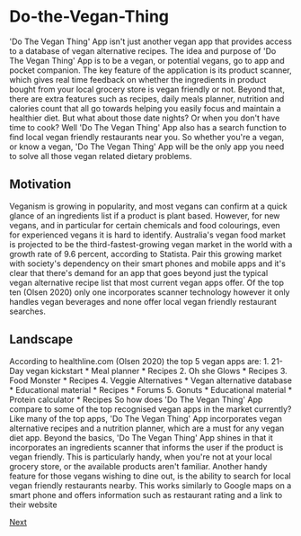  
# Do-the-Vegan-Thing 
'Do The Vegan Thing' App isn't just another vegan app that provides access to a database of vegan alternative recipes. The idea and purpose of 'Do The Vegan  Thing' App is to be a vegan, or potential vegans, go to app and pocket companion. The key feature of the application is its product scanner, which gives real  time feedback on whether the ingredients in product bought from your local grocery store is vegan friendly or not. Beyond that, there are extra features such  as recipes, daily meals planner, nutrition and calories count that all go towards helping you easily focus and maintain a healthier diet. But what about those  date nights? Or when you don't have time to cook? Well 'Do The Vegan Thing' App also has a search function to find local vegan friendly restaurants near  you. So whether you're a vegan, or know a vegan, 'Do The Vegan Thing' App will be the only app you need to solve all those vegan related dietary problems.   

## Motivation 
Veganism is growing in popularity, and most vegans can confirm at a quick glance of an ingredients list if a product is plant based. However, for new vegans,  and in particular for certain chemicals and food colourings, even for experienced vegans it is hard to identify. Australia's vegan food market is projected to be  the third-fastest-growing vegan market in the world with a growth rate of 9.6 percent, according to Statista. Pair this growing market with society's dependency on their smart phones and mobile apps and it's clear that there's demand for an app that goes beyond  just the typical vegan alternative recipe list that most current vegan apps offer. Of the top ten (Olsen 2020) only one incorporates scanner technology  however it only handles vegan beverages and none offer local vegan friendly restaurant searches.   

## Landscape 
According to healthline.com (Olsen 2020) the top 5 vegan apps are: 1. 21-Day vegan kickstart * Meal planner * Recipes 2. Oh she Glows * Recipes 3. Food Monster * Recipes 4. Veggie Alternatives * Vegan alternative database * Educational material * Recipes * Forums 5. Gonuts * Educational material * Protein calculator * Recipes So how does 'Do The Vegan Thing' App compare to some of the top recognised vegan apps in the market currently? Like many of the top apps, 'Do The Vegan  Thing' App incorporates vegan alternative recipes and a nutrition planner, which are a must for any vegan diet app.  Beyond the basics, 'Do The Vegan Thing' App shines in that it incorporates an ingredients scanner that informs the user if the product is vegan friendly. This is  particularly handy, when you're not at your local grocery store, or the available products aren't familiar. Another handy feature for those vegans wishing to dine out, is the ability to search for local vegan friendly restaurants nearby. This works similarly to Google  maps on a smart phone and offers information such as restaurant rating and a link to their website

[Next](/vegan/aims.md)